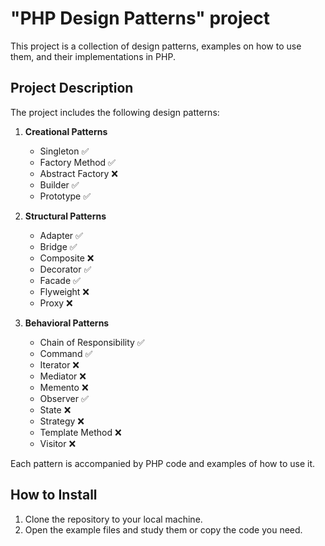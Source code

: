 # "PHP Design Patterns" project

This project is a collection of design patterns, examples on how to use them, and their implementations in PHP.

## Project Description

The project includes the following design patterns:

1. **Creational Patterns**
    * Singleton ✅
    * Factory Method ✅
    * Abstract Factory ❌
    * Builder ✅
    * Prototype ✅

2. **Structural Patterns**
    * Adapter ✅
    * Bridge ✅
    * Composite ❌
    * Decorator ✅
    * Facade ✅
    * Flyweight ❌
    * Proxy ❌

3. **Behavioral Patterns**
    * Chain of Responsibility ✅
    * Command ✅
    * Iterator ❌
    * Mediator ❌
    * Memento ❌
    * Observer ✅
    * State ❌
    * Strategy ❌
    * Template Method ❌
    * Visitor ❌

Each pattern is accompanied by PHP code and examples of how to use it.

## How to Install

1. Clone the repository to your local machine.
2. Open the example files and study them or copy the code you need.
